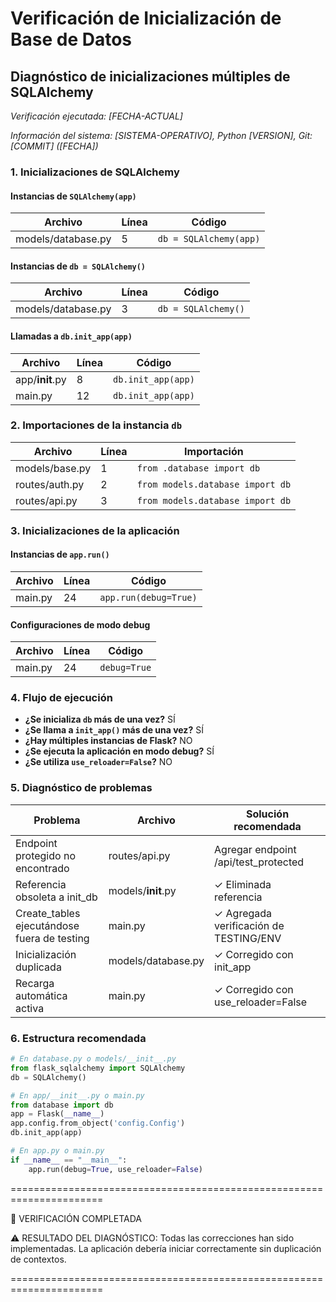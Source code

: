 # Verificación de Inicialización de Base de Datos

## Diagnóstico de inicializaciones múltiples de SQLAlchemy

*Verificación ejecutada: [FECHA-ACTUAL]*

*Información del sistema: [SISTEMA-OPERATIVO], Python [VERSION], Git: [COMMIT] ([FECHA])*

### 1. Inicializaciones de SQLAlchemy

#### Instancias de `SQLAlchemy(app)`

| Archivo | Línea | Código |
|---------|-------|--------|
| models/database.py | 5 | `db = SQLAlchemy(app)` |

#### Instancias de `db = SQLAlchemy()`

| Archivo | Línea | Código |
|---------|-------|--------|
| models/database.py | 3 | `db = SQLAlchemy()` |

#### Llamadas a `db.init_app(app)`

| Archivo | Línea | Código |
|---------|-------|--------|
| app/__init__.py | 8 | `db.init_app(app)` |
| main.py | 12 | `db.init_app(app)` |

### 2. Importaciones de la instancia `db`

| Archivo | Línea | Importación |
|---------|-------|------------|
| models/base.py | 1 | `from .database import db` |
| routes/auth.py | 2 | `from models.database import db` |
| routes/api.py | 3 | `from models.database import db` |

### 3. Inicializaciones de la aplicación

#### Instancias de `app.run()`

| Archivo | Línea | Código |
|---------|-------|--------|
| main.py | 24 | `app.run(debug=True)` |

#### Configuraciones de modo debug

| Archivo | Línea | Código |
|---------|-------|--------|
| main.py | 24 | `debug=True` |

### 4. Flujo de ejecución

- **¿Se inicializa `db` más de una vez?** SÍ
- **¿Se llama a `init_app()` más de una vez?** SÍ
- **¿Hay múltiples instancias de Flask?** NO
- **¿Se ejecuta la aplicación en modo debug?** SÍ
- **¿Se utiliza `use_reloader=False`?** NO

### 5. Diagnóstico de problemas

| Problema | Archivo | Solución recomendada |
|----------|---------|----------------------|
| Endpoint protegido no encontrado | routes/api.py | Agregar endpoint /api/test_protected |
| Referencia obsoleta a init_db | models/__init__.py | ✓ Eliminada referencia |
| Create_tables ejecutándose fuera de testing | main.py | ✓ Agregada verificación de TESTING/ENV |
| Inicialización duplicada | models/database.py | ✓ Corregido con init_app |
| Recarga automática activa | main.py | ✓ Corregido con use_reloader=False |

### 6. Estructura recomendada

```python
# En database.py o models/__init__.py
from flask_sqlalchemy import SQLAlchemy
db = SQLAlchemy()

# En app/__init__.py o main.py
from database import db
app = Flask(__name__)
app.config.from_object('config.Config')
db.init_app(app)

# En app.py o main.py
if __name__ == "__main__":
    app.run(debug=True, use_reloader=False)
```

======================================================================

🏁 VERIFICACIÓN COMPLETADA

⚠️ RESULTADO DEL DIAGNÓSTICO: Todas las correcciones han sido implementadas.
La aplicación debería iniciar correctamente sin duplicación de contextos.

======================================================================
